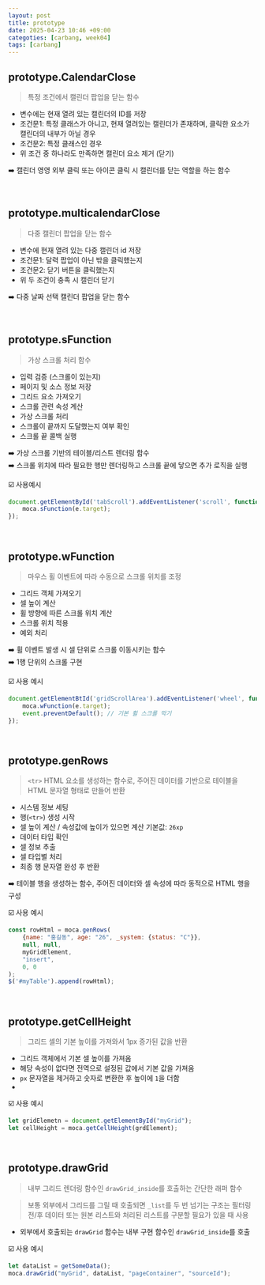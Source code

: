 ```yaml
---
layout: post
title: prototype
date: 2025-04-23 10:46 +09:00
categoties: [carbang, week04]
tags: [carbang]
---
```


## prototype.CalendarClose

> 특정 조건에서 캘린더 팝업을 닫는 함수

- 변수에는 현재 열려 있는 캘린더의 ID를 저장
- 조건문1: 특정 클래스가 아니고, 현재 열려있는 캘린더가 존재하며, 클릭한 요소가 캘린더의 내부가 아닐 경우
- 조건문2: 특정 클래스인 경우
- 위 조건 중 하나라도 만족하면 캘린더 요소 제거 (닫기)

➡️ 캘린더 영영 외부 클릭 또는 아이콘 클릭 시 캘린더를 닫는 역할을 하는 함수

<br>

## prototype.multicalendarClose

> 다중 캘린더 팝업을 닫는 함수

- 변수에 현재 열려 있는 다중 캘린더 id 저장
- 조건문1: 달력 팝업이 아닌 밖을 클릭했는지
- 조건문2: 닫기 버튼을 클릭했는지
- 위 두 조건이 충족 시 캘린더 닫기

➡️ 다중 날짜 선택 캘린더 팝업을 닫는 함수

<br>

## prototype.sFunction

> 가상 스크롤 처리 함수

- 입력 검증 (스크롤이 있는지)
- 페이지 및 소스 정보 저장
- 그리드 요소 가져오기
- 스크롤 관련 속성 계산
- 가상 스크롤 처리
- 스크롤이 끝까지 도달했는지 여부 확인
- 스크롤 끝 콜백 실행

➡️ 가상 스크롤 기반의 테이블/리스트 렌더링 함수 <br>
➡️ 스크롤 위치에 따라 필요한 행만 렌더링하고 스크롤 끝에 닿으면 추가 로직을 실행

☑️ 사용예시

```javascript
document.getElementById('tabScroll').addEventListener('scroll', function(e) {
    moca.sFunction(e.target);
});
```

<br>

## prototype.wFunction

> 마우스 휠 이벤트에 따라 수동으로 스크롤 위치를 조정

- 그리드 객체 가져오기
- 셀 높이 계산
- 휠 방향에 따른 스크롤 위치 계산
- 스크롤 위치 적용
- 예외 처리

➡️ 휠 이벤트 발생 시 셀 단위로 스크롤 이동시키는 함수 <br>
➡️ 1행 단위의 스크롤 구현

☑️ 사용 예시
```javascript
document.getElementBtId('gridScrollArea').addEventListener('wheel', function(e){
    moca.wFunction(e.target);
    event.preventDefault(); // 기본 휠 스크롤 막기
});
```

<br>

## prototype.genRows

> `<tr>` HTML 요소를 생성하는 함수로, 주어진 데이터를 기반으로 테이블을 HTML 문자열 형태로 만들어 반환

- 시스템 정보 세팅
- 행(`<tr>`) 생성 시작
- 셀 높이 계산 / 속성값에 높이가 있으면 계산 기본값: `26xp`
- 데이터 타입 확인
- 셀 정보 추출
- 셀 타입별 처리
- 최종 행 문자열 완성 후 반환

➡️ 테이블 행을 생성하는 함수, 주어진 데이터와 셀 속성에 따라 동적으로 HTML 행을 구성 

☑️ 사용 예시

```javascript
const rowHtml = moca.genRows(
    {name: "홍길동", age: "26", _system: {status: "C"}},
    null, null,
    myGridElement,
    "insert",
    0, 0
);
$('#myTable').append(rowHtml);
```

<br>

## prototype.getCellHeight

> 그리드 셀의 기본 높이를 가져와서 1px 증가된 값을 반환

- 그리드 객체에서 기본 셀 높이를 가져옴
- 해당 속성이 없다면 전역으로 설정된 값에서 기본 값을 가져옴
- `px` 문자열을 제거하고 숫자로 변환한 후 높이에 `1`을 더함
-

☑️ 사용 예시

```js
let gridElemetn = document.getElementById("myGrid");
let cellHeight = moca.getCellHeight(grdElement);
```

<br>

## prototype.drawGrid

> 내부 그리드 렌더링 함수인 `drawGrid_inside`를 호출하는 간단한 래퍼 함수

> 보통 외부에서 그리드를 그릴 때 호출되면 `_list`를 두 번 넘기는 구조는 필터링 전/후 데이터 또는 원본 리스트와 처리된 리스트를 구분할 필요가 있을 때 사용

- 외부에서 호출되는 `drawGrid` 함수는 내부 구현 함수인 `drawGrid_inside`를 호출

☑️ 사용 예시

```js
let dataList = getSomeData();
moca.drawGrid("myGrid", dataList, "pageContainer", "sourceId");
```
